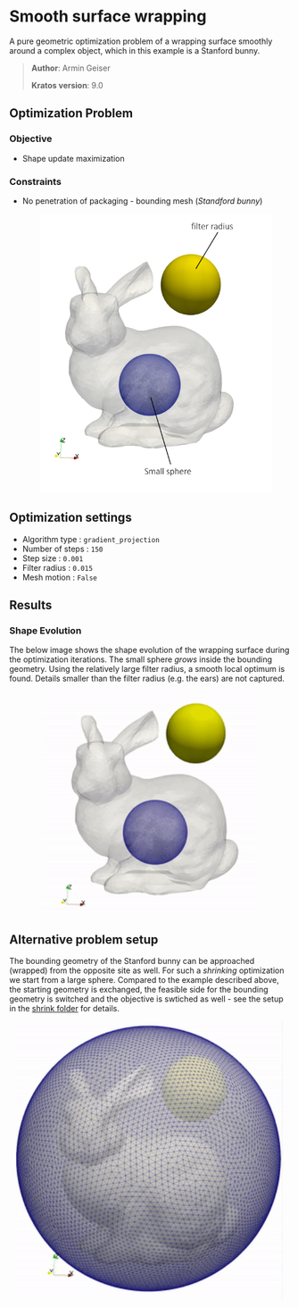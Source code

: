 # Smooth surface wrapping

A pure geometric optimization problem of a wrapping surface smoothly around a complex object, which in this example is a Stanford bunny.

> **Author**: Armin Geiser
>
> **Kratos version**: 9.0

## Optimization Problem

### Objective
- Shape update maximization

### Constraints
- No penetration of packaging - bounding mesh (*Standford bunny*)

  <p align="center">
    <img src="images/bunny_opt_setup.png" height="500">
  </p>

## Optimization settings
- Algorithm type : `gradient_projection`
- Number of steps : `150`
- Step size : `0.001`
- Filter radius : `0.015`
- Mesh motion : `False`

## Results

### Shape Evolution
The below image shows the shape evolution of the wrapping surface during the optimization iterations. The small sphere *grows* inside the bounding geometry. Using the relatively large filter radius, a smooth local optimum is found. Details smaller than the filter radius (e.g. the ears) are not captured.

<p align="center">
    <img src="images/bunny_results_smallSphere.gif" height="400">
</p>


## Alternative problem setup

The bounding geometry of the Stanford bunny can be approached (wrapped) from the opposite site as well. For such a *shrinking* optimization we start from a large sphere. Compared to the example described above, the starting geometry is exchanged, the feasible side for the bounding geometry is switched and the objective is swtiched as well - see the setup in the [shrink folder](shrink) for details.

  <p align="center">
    <img src="images/bunny_results_largeSphere.gif" height="500">
  </p>


